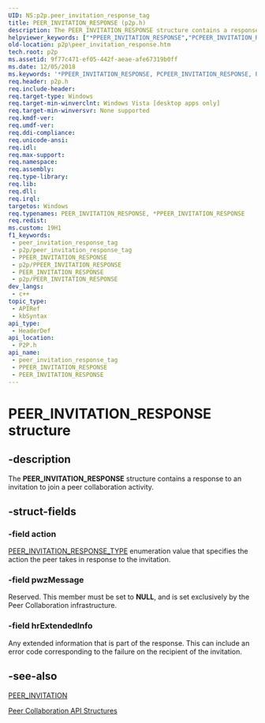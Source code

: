 ```yaml
---
UID: NS:p2p.peer_invitation_response_tag
title: PEER_INVITATION_RESPONSE (p2p.h)
description: The PEER_INVITATION_RESPONSE structure contains a response to an invitation to join a peer collaboration activity.
helpviewer_keywords: ["*PPEER_INVITATION_RESPONSE","PCPEER_INVITATION_RESPONSE","PCPEER_INVITATION_RESPONSE structure pointer [Peer Networking]","PEER_INVITATION_RESPONSE","PEER_INVITATION_RESPONSE structure [Peer Networking]","PPEER_INVITATION_RESPONSE","PPEER_INVITATION_RESPONSE structure pointer [Peer Networking]","p2p.peer_invitation_response","p2p/PCPEER_INVITATION_RESPONSE","p2p/PEER_INVITATION_RESPONSE","p2p/PPEER_INVITATION_RESPONSE"]
old-location: p2p\peer_invitation_response.htm
tech.root: p2p
ms.assetid: 9f77c471-ef05-442f-aeae-afe67319b0ff
ms.date: 12/05/2018
ms.keywords: '*PPEER_INVITATION_RESPONSE, PCPEER_INVITATION_RESPONSE, PCPEER_INVITATION_RESPONSE structure pointer [Peer Networking], PEER_INVITATION_RESPONSE, PEER_INVITATION_RESPONSE structure [Peer Networking], PPEER_INVITATION_RESPONSE, PPEER_INVITATION_RESPONSE structure pointer [Peer Networking], p2p.peer_invitation_response, p2p/PCPEER_INVITATION_RESPONSE, p2p/PEER_INVITATION_RESPONSE, p2p/PPEER_INVITATION_RESPONSE'
req.header: p2p.h
req.include-header: 
req.target-type: Windows
req.target-min-winverclnt: Windows Vista [desktop apps only]
req.target-min-winversvr: None supported
req.kmdf-ver: 
req.umdf-ver: 
req.ddi-compliance: 
req.unicode-ansi: 
req.idl: 
req.max-support: 
req.namespace: 
req.assembly: 
req.type-library: 
req.lib: 
req.dll: 
req.irql: 
targetos: Windows
req.typenames: PEER_INVITATION_RESPONSE, *PPEER_INVITATION_RESPONSE
req.redist: 
ms.custom: 19H1
f1_keywords:
 - peer_invitation_response_tag
 - p2p/peer_invitation_response_tag
 - PPEER_INVITATION_RESPONSE
 - p2p/PPEER_INVITATION_RESPONSE
 - PEER_INVITATION_RESPONSE
 - p2p/PEER_INVITATION_RESPONSE
dev_langs:
 - c++
topic_type:
 - APIRef
 - kbSyntax
api_type:
 - HeaderDef
api_location:
 - P2P.h
api_name:
 - peer_invitation_response_tag
 - PPEER_INVITATION_RESPONSE
 - PEER_INVITATION_RESPONSE
---
```


# PEER_INVITATION_RESPONSE structure


## -description

The <b>PEER_INVITATION_RESPONSE</b> structure contains a response to an invitation to join a peer collaboration activity.

## -struct-fields

### -field action

[PEER_INVITATION_RESPONSE_TYPE](./ne-p2p-peer_invitation_response_type.md) enumeration value that specifies the action the peer takes in response to the invitation.

### -field pwzMessage

Reserved. This member must be set to <b>NULL</b>, and is set exclusively by the Peer Collaboration infrastructure.

### -field hrExtendedInfo

Any extended information that is part of the response. This can include an error code corresponding to the failure on the recipient of the invitation.

## -see-also

<a href="/windows/desktop/api/p2p/ns-p2p-peer_invitation">PEER_INVITATION</a>



<a href="/windows/desktop/P2PSdk/collaboration-api-structures">Peer Collaboration API Structures</a>

